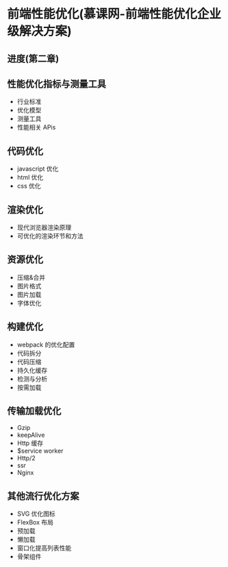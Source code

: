 # 前端性能优化(慕课网-前端性能优化企业级解决方案)

## 进度(第二章)

## 性能优化指标与测量工具

- 行业标准
- 优化模型
- 测量工具
- 性能相关 APis

## 代码优化

- javascript 优化
- html 优化
- css 优化

## 渲染优化

- 现代浏览器渲染原理
- 可优化的渲染环节和方法

## 资源优化

- 压缩&合并
- 图片格式
- 图片加载
- 字体优化

## 构建优化

- webpack 的优化配置
- 代码拆分
- 代码压缩
- 持久化缓存
- 检测与分析
- 按需加载

## 传输加载优化

- Gzip
- keepAlive
- Http 缓存
- $service worker
- Http/2
- ssr
- Nginx

## 其他流行优化方案

- SVG 优化图标
- FlexBox 布局
- 预加载
- 懒加载
- 窗口化提高列表性能
- 骨架组件
